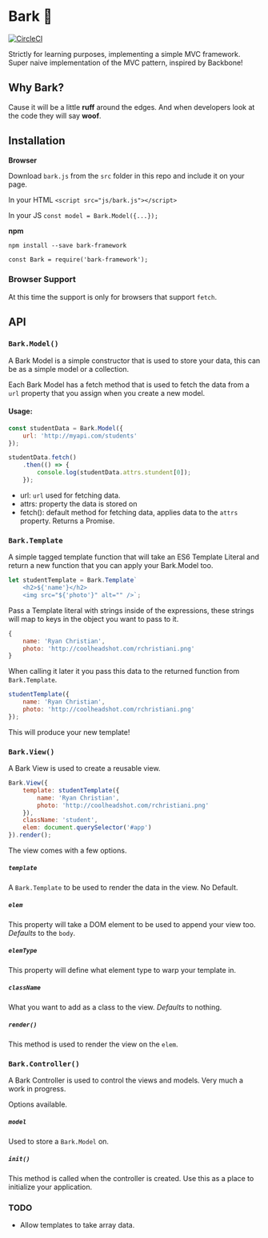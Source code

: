 # Bark 🐶

[![CircleCI](https://circleci.com/gh/Rchristiani/bark.svg?style=svg)](https://circleci.com/gh/Rchristiani/bark)

Strictly for learning purposes, implementing a simple MVC framework. Super naive implementation of the MVC pattern, inspired by Backbone!

## Why Bark?

Cause it will be a little **ruff** around the edges. And when developers look at the code they will say **woof**.

<!-- ## Example -->

<!-- A simple example can be found [here](https://rchristiani.github.io/bark/) -->

## Installation

**Browser**

Download `bark.js` from the `src` folder in this repo and include it on your page.

In your HTML
`<script src="js/bark.js"></script>`

In your JS
`const model = Bark.Model({...});`

**npm**

`npm install --save bark-framework`

`const Bark = require('bark-framework');`

### Browser Support

At this time the support is only for browsers that support `fetch`.

## API

### `Bark.Model()`

A Bark Model is a simple constructor that is used to store your data, this can be as a simple model or a collection. 

Each Bark Model has a fetch method that is used to fetch the data from a `url` property that you assign when you create a new model.

#### Usage:
```js
const studentData = Bark.Model({
    url: 'http://myapi.com/students'
});

studentData.fetch()
    .then(() => {
        console.log(studentData.attrs.stundent[0]);
    });

```

- url: `url` used for fetching data.
- attrs: property the data is stored on
- fetch(): default method for fetching data, applies data to the `attrs` property. Returns a Promise.

### `Bark.Template`

A simple tagged template function that will take an ES6 Template Literal and return a new function that you can apply your Bark.Model too.

```js
let studentTemplate = Bark.Template`
    <h2>${'name'}</h2>
    <img src="${'photo'}" alt="" />`;
```

Pass a Template literal with strings inside of the expressions, these strings will map to keys in the object you want to pass to it.

```js
{
    name: 'Ryan Christian',
    photo: 'http://coolheadshot.com/rchristiani.png'
}
```

When calling it later it you pass this data to the returned function from `Bark.Template`.

```js
studentTemplate({
    name: 'Ryan Christian',
    photo: 'http://coolheadshot.com/rchristiani.png'
});
```

This will produce your new template!

### `Bark.View()`

A Bark View is used to create a reusable view. 

```js
Bark.View({
    template: studentTemplate({
        name: 'Ryan Christian',
        photo: 'http://coolheadshot.com/rchristiani.png'
    }),
    className: 'student',
    elem: document.querySelector('#app')
}).render();
```

The view comes with a few options. 

##### `template`

A `Bark.Template` to be used to render the data in the view. No Default.

##### `elem`

This property will take a DOM element to be used to append your view too. _Defaults_ to the `body`.

##### `elemType` 

This property will define what element type to warp your template in.

##### `className`

What you want to add as a class to the view. _Defaults_ to nothing.

##### `render()`

This method is used to render the view on the `elem`.


### `Bark.Controller()`

A Bark Controller is used to control the views and models. Very much a work in progress.

Options available.

##### `model`

Used to store a `Bark.Model` on.

##### `init()`

This method is called when the controller is created. Use this as a place to initialize your application.


### TODO

- Allow templates to take array data.


